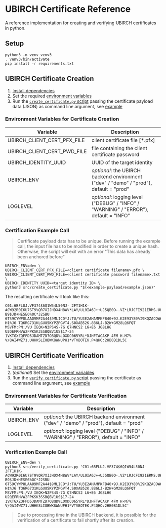 # UBIRCH Certificate Reference

A reference implementation for creating and verifying UBIRCH certificates in python.

## Setup

```commandline
python3 -m venv venv3
. venv3/bin/activate
pip install -r requirements.txt
```

## UBIRCH Certificate Creation

1. [Install dependencies](#setup)
2. Set the required [environment variables](#environment-variables-for-certificate-creation)
3. Run the [`create_certificate.py` script](src/create_certificate.py) passing the certificate payload data (JSON)
   as command line argument, see [example](#certification-example-call)

### Environment Variables for Certificate Creation

| Variable                    | Description                                                                            |
|-----------------------------|----------------------------------------------------------------------------------------|
| UBIRCH_CLIENT_CERT_PFX_FILE | client certificate file [*.pfx]                                                        |
| UBIRCH_CLIENT_CERT_PWD_FILE | file containing the client certificate password                                        |
| UBIRCH_IDENTITY_UUID        | UUID of the target identity                                                            |
| UBIRCH_ENV                  | _optional_: the UBIRCH backend environment ("dev" / "demo" / "prod"), default = "prod" |
| LOGLEVEL                    | _optional_: logging level ("DEBUG" / "INFO" / "WARNING" / "ERROR"), default = "INFO"   |

### Certification Example Call

> Certificate payload data has to be unique. Before running the example call, the input file has to be modified in order
> to create a unique hash. Otherwise, the script will exit with an error "This data has already been anchored before"

```commandline
UBIRCH_ENV=dev \
UBIRCH_CLIENT_CERT_PFX_FILE=<client certificate filename>.pfx \
UBIRCH_CLIENT_CERT_PWD_FILE=<client certificate password filename>.txt \
UBIRCH_IDENTITY_UUID=<target identity ID> \
python3 src/create_certificate.py "$(<example-payload/example.json)"
```

The resulting certificate will look like this:

```text
C01:6BFLUJ.VF374$6Q1W54L50NJ- 2FT1H1K-ACW92R0I6U7ST9%QR7XIJHDX4H8WV*LAY/UL0IA6J++UJ5QB0O-.VZ*LRJCFI921ERMS.UHTYIQYQ$FB/NSW:PI/0O.KGHG5.TMIN5F61CWV$UI45%K96QKZWICY05$0EN98E5%JAJ4LKCTE:I6KPB$P4*B%ZJD.JEFNTFKS*MXWO534IQDUIA-B9$JD+HESE6%OC*J2SBU 6TS9CYWP8LAAO9MF2A44$9MLICD*J:TU/YU3E2AHAMPKFB40+9J.K2E93Y80%I9KQZACOW6UILUGJQUTFE13RVYC52R9 H1%J6 TQ6RG731KLGUU5KYPZPGVT4.S0XAB52K.8B6LJ-B2W+GM28LQ6FQT MSVFM:PN:/VU IEQK+N2PS4S-7G Q7HNCS2 L6+E6 JG8LHG U2QEFRHVW2FPKSK3SSBQBV1US$17-24 1VKTGXZQFPD5JDAMTZD7OBQD%LOXDC065YRL*DJHFTACAKP 4FM H-M7% V/QAI4WZ71.UHHKSLIOBWK8WNUPH1*VTVBOTEK.P4QHO:2HB0B1DL5C
```

## UBIRCH Certificate Verification

1. [Install dependencies](#setup)
2. _(optional)_ Set the [environment variables](#environment-variables-for-certificate-verification)
3. Run the [`verify_certificate.py` script](src/verify_certificate.py) passing the certificate
   as command line argument, see [example](#verification-example-call)

### Environment Variables for Certificate Verification

| Variable                    | Description                                                                            |
|-----------------------------|----------------------------------------------------------------------------------------|
| UBIRCH_ENV                  | _optional_: the UBIRCH backend environment ("dev" / "demo" / "prod"), default = "prod" |
| LOGLEVEL                    | _optional_: logging level ("DEBUG" / "INFO" / "WARNING" / "ERROR"), default = "INFO"   |

### Verification Example Call

```commandline
UBIRCH_ENV=dev \
python3 src/verify_certificate.py 'C01:6BFLUJ.VF374$6Q1W54L50NJ- 2FT1H1K-ACW92R0I6U7ST9%QR7XIJHDX4H8WV*LAY/UL0IA6J++UJ5QB0O-.VZ*LRJCFI921ERMS.UHTYIQYQ$FB/NSW:PI/0O.KGHG5.TMIN5F61CWV$UI45%K96QKZWICY05$0EN98E5%JAJ4LKCTE:I6KPB$P4*B%ZJD.JEFNTFKS*MXWO534IQDUIA-B9$JD+HESE6%OC*J2SBU 6TS9CYWP8LAAO9MF2A44$9MLICD*J:TU/YU3E2AHAMPKFB40+9J.K2E93Y80%I9KQZACOW6UILUGJQUTFE13RVYC52R9 H1%J6 TQ6RG731KLGUU5KYPZPGVT4.S0XAB52K.8B6LJ-B2W+GM28LQ6FQT MSVFM:PN:/VU IEQK+N2PS4S-7G Q7HNCS2 L6+E6 JG8LHG U2QEFRHVW2FPKSK3SSBQBV1US$17-24 1VKTGXZQFPD5JDAMTZD7OBQD%LOXDC065YRL*DJHFTACAKP 4FM H-M7% V/QAI4WZ71.UHHKSLIOBWK8WNUPH1*VTVBOTEK.P4QHO:2HB0B1DL5C'
```

> Due to processing time in the UBIRCH backend, it is possible for the verification of a certificate to fail shortly
> after its creation.

